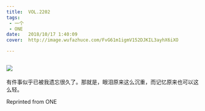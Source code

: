 ```yaml
---
title:	VOL.2202
tags:
 - 一个
 - ONE
date:	2018/10/17 1:40:09
cover:	http://image.wufazhuce.com/FvG61m1igmV152DJKIL3ayhX6iXO

---
```

![](http://image.wufazhuce.com/FvG61m1igmV152DJKIL3ayhX6iXO)
---

有件事似乎已被我遗忘很久了。那就是，眼泪原来这么沉重，而记忆原来也可以这么轻。
 
Reprinted from ONE
